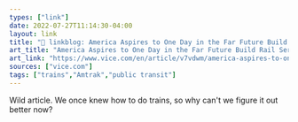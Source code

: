 ```yaml
---
types: ["link"]
date: 2022-07-27T11:14:30-04:00
layout: link
title: "🔗 linkblog: America Aspires to One Day in the Far Future Build Rail Service Worse Than It Was in the 1940s'"
art_title: "America Aspires to One Day in the Far Future Build Rail Service Worse Than It Was in the 1940s"
art_link: "https://www.vice.com/en/article/v7vdwm/america-aspires-to-one-day-in-the-far-future-build-rail-service-worse-than-it-was-in-the-1940s"
sources: ["vice.com"]
tags: ["trains","Amtrak","public transit"]
---
```

Wild article. We once knew how to do trains, so why can't we figure it out better now?
 
